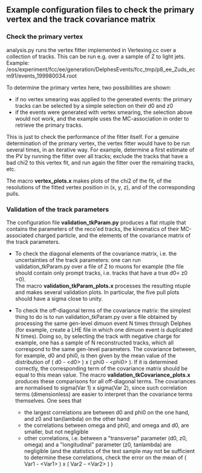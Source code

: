 ## Example configuration files to check the primary vertex and the track covariance matrix

### Check the primary  vertex

analysis.py runs the vertex fitter implemented in Vertexing.cc over a collection of tracks.
This can be run e.g. over a sample of Z to light jets.
Example: /eos/experiment/fcc/ee/generation/DelphesEvents/fcc\_tmp/p8\_ee\_Zuds\_ecm91/events\_199980034.root

To determine the primary vertex here, two possibilities are shown:

- if no vertex smearing  was applied to the generated events: the primary tracks can be selected by a simple selection on their d0 and z0
- if the events were generated with vertex smearing, the selection above would not work, and the example uses the MC-association in order to retrieve the primary tracks.

This is just to check the performance of the fitter itself. For a genuine determination of the primary vertex, the vertex fitter would 
have to be run several times, in an iterative way. For example, determine a first estimate of the PV by running the fitter over
all tracks; exclude the tracks that have a bad chi2 to this vertex fit, and run again the fitter over the remaining tracks, etc.

The macro **vertex\_plots.x** makes plots of the chi2 of the fit, of the resolutions of the fitted vertex
position in (x, y, z), and of the corresponding pulls.


### Validation of the track parameters

The configuration file **validation\_tkParam.py** produces a flat ntuple that contains the parameters of the reco'ed tracks,
the kinematics of their MC-associated charged particle, and the elements of the covariance matrix of
the track parameters.    

- To check the diagonal elements of the covariance matrix, i.e. the uncertainties of the track parameters: one can run
validation\_tkParam.py over a file of Z to muons for example (the file should contain only prompt tracks, i.e. tracks
that have a true d0= z0 =0).  
The macro **validation_tkParam_plots.x** processes the resulting ntuple and makes several validation plots. In particular,
the five pull plots should have a sigma close to unity.  

- To check the off-diagonal terms of the covariance matrix: the simplest thing to do is to run validation\_tkParam.py over a file
  obtained by processing the same gen-level dimuon event N times through Delphes (for example, create a LHE file in which
one dimuon event is duplicated N times). Doing so, by selecting the track with negative charge for example, one has
a sample of N reconstructed tracks, which all correspond to the same gen-level parameters.
The covariance between, for example, d0 and phi0, is then given by  the mean value of the distribution of
( d0 - \<d0\> ) x ( phi0 - \<phi0\> ). If it is determined correctly, the corresponding term of the covariance
matrix should be equal to this mean value.
The macro **validation_tkCovariance_plots.x** produces these comparisons for all off-diagonal terms.
The covariances are normalised to sigma(Var 1) x sigma(Var 2), since such correlation terms (dimensionless) are easier to interpret than the covariance terms
themselves.
One sees that
    - the largest correlations are between d0 and phi0 on the one hand, and z0 and tan(lambda) on the other hand
    - the correlations between omega and phi0, and omega and d0, are smaller, but not negligible
    - other correlations, i.e. between a "transverse" parameter (d0, z0, omega) and a "longitudinal" parameter (z0, tanlambda) are negligible (and the statistics of the test sample may not be sufficient to determine these correlations, check the error on the mean of ( Var1 - \<Var1\> ) x ( Var2 - \<Var2\> ) )


